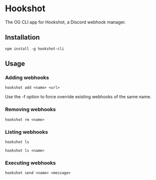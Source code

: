 # Hookshot
The OG CLI app for Hookshot, a Discord webhook manager.

## Installation
`npm install -g hookshot-cli`

## Usage
### Adding webhooks
```shell
hookshot add <name> <url>
```
Use the -f option to force override existing webhooks of the same name.

### Removing webhooks
```shell
hookshot rm <name>
```

### Listing webhooks
```shell
hookshot ls
```
```shell
hookshot ls <name>
```

### Executing webhooks
```shell
hookshot send <name> <message>
```

